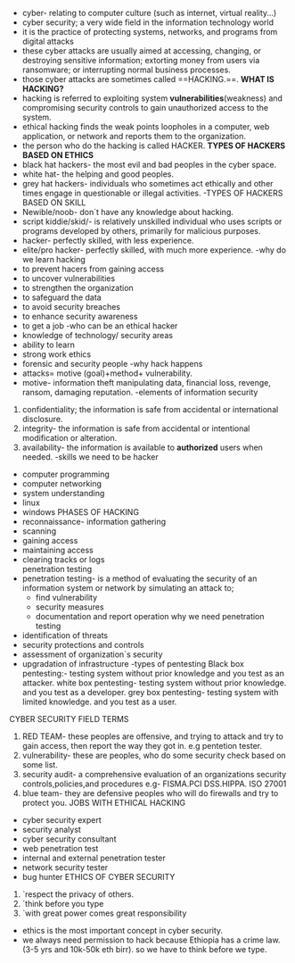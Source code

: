 - cyber- relating to computer culture (such as internet, virtual reality...)
- cyber security; a very wide field in the information technology world
- it is the practice of protecting systems, networks, and programs from digital attacks
- these cyber attacks are usually aimed at accessing, changing, or destroying sensitive information; extorting money from users via ransomware; or interrupting normal business processes.
- those cyber attacks are sometimes called ==HACKING.==.
**WHAT IS HACKING?**
- hacking is referred to exploiting system **vulnerabilities**(weakness) and compromising security controls to gain unauthorized access to the system.
- ethical hacking finds the weak points loopholes in a computer, web application, or network and reports them to the organization.
- the person who do the hacking is called HACKER.
**TYPES OF HACKERS BASED  ON ETHICS**
- black hat hackers- the most evil and bad peoples in the cyber space.
- white hat- the helping and good peoples.
- grey hat hackers- individuals who sometimes act ethically and other times engage in questionable or illegal activities.
-TYPES OF HACKERS BASED ON SKILL
- Newible/noob- don`t have any knowledge about hacking.
- script kiddie/skid/- is relatively unskilled individual who uses scripts or programs developed by others, primarily for malicious purposes.
- hacker- perfectly skilled, with less experience.
- elite/pro hacker- perfectly skilled, with much more experience.
-why do we  learn hacking
- to prevent hacers from gaining access
- to uncover vulnerabilities
- to strengthen the organization
- to safeguard the data
- to avoid security breaches
- to enhance security awareness
- to get a job
-who can be an ethical hacker
- knowledge of technology/ security areas
- ability to learn
- strong work ethics
- forensic and security people
-why hack happens
- attacks= motive (goal)+method+ vulnerability.
- motive- information theft manipulating data, financial loss, revenge, ransom, damaging reputation.
-elements of information security
1. confidentiality; the information is safe from accidental or international disclosure.
2. integrity- the information is safe from accidental or intentional modification  or alteration.
3. availability- the information is available to **authorized** users when needed.
-skills we need to be hacker
- computer programming
- computer networking
- system understanding
 - linux
 - windows
 PHASES OF HACKING
 - reconnaissance- information gathering
 - scanning
 - gaining access
 - maintaining  access
 - clearing tracks or logs\
 penetration testing
 - penetration testing- is a method of evaluating the security of an information system or network by simulating an attack to;
   - find vulnerability
   - security measures
   - documentation and report operation
why we need penetration testing
- identification of threats
- security protections and controls
- assessment of organization`s security
- upgradation of infrastructure
-types of pentesting
Black box pentesting:- testing system without prior knowledge and you test as an attacker.
white box pentesting- testing system without prior knowledge. and you test as a developer.
grey box pentesting- testing system with limited knowledge. and you test as a user.

CYBER SECURITY FIELD TERMS
1. RED TEAM- these peoples are offensive, and trying to attack and try to gain access, then report the way they got in. e.g pentetion tester.
2. vulnerability- these are peoples, who do some security check based on some list.
3. security audit- a comprehensive evaluation of an organizations security controls,policies,and procedures e.g- FISMA.PCI DSS.HIPPA. ISO 27001
4. blue team- they are defensive peoples who will do firewalls and try to protect you.
JOBS WITH ETHICAL HACKING
- cyber security expert
- security analyst
- cyber security consultant
- web penetration test
- internal and external penetration tester
- network security tester
- bug hunter
ETHICS OF CYBER SECURITY
 1. `respect the privacy of others.
 2. `think  before you type
 3. `with great power comes great responsibility
- ethics is the most important concept in cyber security.
- we always need permission to hack because Ethiopia has a crime law.(3-5 yrs and 10k-50k eth birr). so we have to think before we type.
